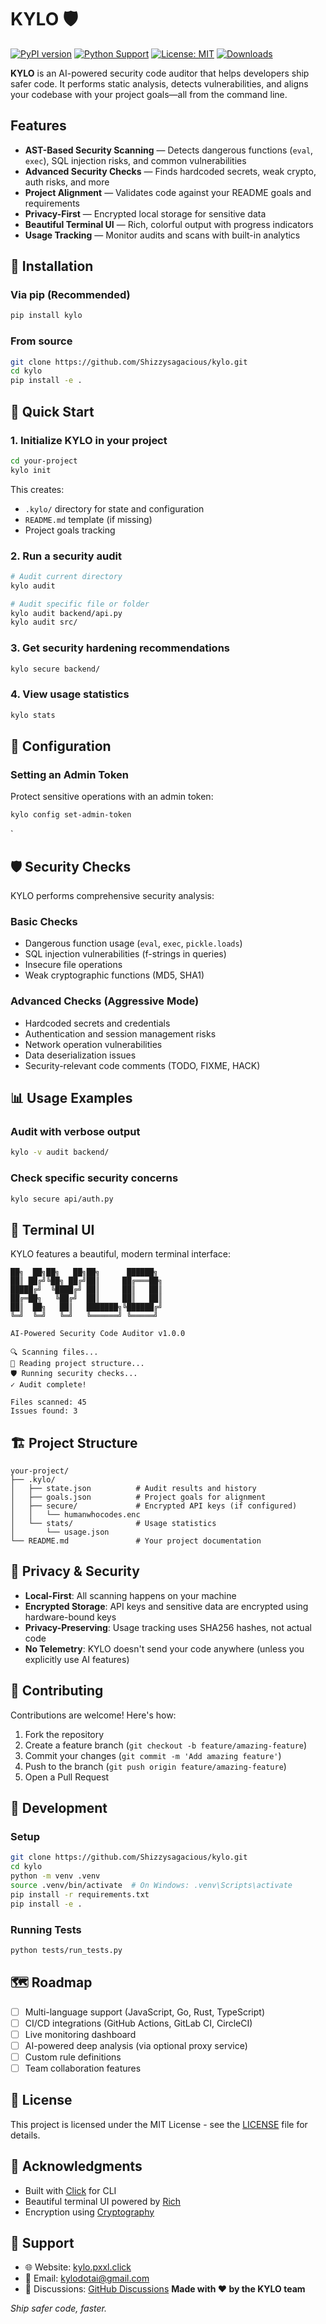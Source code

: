 # KYLO 🛡️

[![PyPI version](https://badge.fury.io/py/kylo.svg)](https://badge.fury.io/py/kylo)
[![Python Support](https://img.shields.io/pypi/pyversions/kylo.svg)](https://pypi.org/project/kylo/)
[![License: MIT](https://img.shields.io/badge/License-MIT-yellow.svg)](https://opensource.org/licenses/MIT)
[![Downloads](https://pepy.tech/badge/kylo)](https://pepy.tech/project/kylo)

**KYLO** is an AI-powered security code auditor that helps developers ship safer code. It performs static analysis, detects vulnerabilities, and aligns your codebase with your project goals—all from the command line.

## Features

-  **AST-Based Security Scanning** — Detects dangerous functions (`eval`, `exec`), SQL injection risks, and common vulnerabilities
-  **Advanced Security Checks** — Finds hardcoded secrets, weak crypto, auth risks, and more
-  **Project Alignment** — Validates code against your README goals and requirements
-  **Privacy-First** — Encrypted local storage for sensitive data
-  **Beautiful Terminal UI** — Rich, colorful output with progress indicators
-  **Usage Tracking** — Monitor audits and scans with built-in analytics


## 🚀 Installation

### Via pip (Recommended)

```bash
pip install kylo
```

### From source

```bash
git clone https://github.com/Shizzysagacious/kylo.git
cd kylo
pip install -e .
```

## 📖 Quick Start

### 1. Initialize KYLO in your project

```bash
cd your-project
kylo init
```

This creates:
- `.kylo/` directory for state and configuration
- `README.md` template (if missing)
- Project goals tracking

### 2. Run a security audit

```bash
# Audit current directory
kylo audit

# Audit specific file or folder
kylo audit backend/api.py
kylo audit src/
```

### 3. Get security hardening recommendations

```bash
kylo secure backend/
```

### 4. View usage statistics

```bash
kylo stats
```

## 🔧 Configuration

### Setting an Admin Token

Protect sensitive operations with an admin token:

```bash
kylo config set-admin-token
```
`

## 🛡️ Security Checks

KYLO performs comprehensive security analysis:

### Basic Checks
- Dangerous function usage (`eval`, `exec`, `pickle.loads`)
- SQL injection vulnerabilities (f-strings in queries)
- Insecure file operations
- Weak cryptographic functions (MD5, SHA1)

### Advanced Checks (Aggressive Mode)
- Hardcoded secrets and credentials
- Authentication and session management risks
- Network operation vulnerabilities
- Data deserialization issues
- Security-relevant code comments (TODO, FIXME, HACK)

## 📊 Usage Examples

### Audit with verbose output

```bash
kylo -v audit backend/
```

### Check specific security concerns

```bash
kylo secure api/auth.py
```


## 🎨 Terminal UI

KYLO features a beautiful, modern terminal interface:

```
██╗  ██╗██╗   ██╗██╗      ██████╗ 
██║ ██╔╝╚██╗ ██╔╝██║     ██╔═══██╗
█████╔╝  ╚████╔╝ ██║     ██║   ██║
██╔═██╗   ╚██╔╝  ██║     ██║   ██║
██║  ██╗   ██║   ███████╗╚██████╔╝
╚═╝  ╚═╝   ╚═╝   ╚══════╝ ╚═════╝ 

AI-Powered Security Code Auditor v1.0.0

🔍 Scanning files...
📂 Reading project structure...
🛡️ Running security checks...
✓ Audit complete!

Files scanned: 45
Issues found: 3
```

## 🏗️ Project Structure

```
your-project/
├── .kylo/
│   ├── state.json          # Audit results and history
│   ├── goals.json          # Project goals for alignment
│   ├── secure/             # Encrypted API keys (if configured)
│   │   └── humanwhocodes.enc
│   └── stats/              # Usage statistics
│       └── usage.json
└── README.md               # Your project documentation
```

## 🔐 Privacy & Security

- **Local-First**: All scanning happens on your machine
- **Encrypted Storage**: API keys and sensitive data are encrypted using hardware-bound keys
- **Privacy-Preserving**: Usage tracking uses SHA256 hashes, not actual code
- **No Telemetry**: KYLO doesn't send your code anywhere (unless you explicitly use AI features)

## 🤝 Contributing

Contributions are welcome! Here's how:

1. Fork the repository
2. Create a feature branch (`git checkout -b feature/amazing-feature`)
3. Commit your changes (`git commit -m 'Add amazing feature'`)
4. Push to the branch (`git push origin feature/amazing-feature`)
5. Open a Pull Request

## 📝 Development

### Setup

```bash
git clone https://github.com/Shizzysagacious/kylo.git
cd kylo
python -m venv .venv
source .venv/bin/activate  # On Windows: .venv\Scripts\activate
pip install -r requirements.txt
pip install -e .
```

### Running Tests

```bash
python tests/run_tests.py
```

## 🗺️ Roadmap

- [ ] Multi-language support (JavaScript, Go, Rust, TypeScript)
- [ ] CI/CD integrations (GitHub Actions, GitLab CI, CircleCI)
- [ ] Live monitoring dashboard
- [ ] AI-powered deep analysis (via optional proxy service)
- [ ] Custom rule definitions
- [ ] Team collaboration features

## 📄 License

This project is licensed under the MIT License - see the [LICENSE](LICENSE) file for details.

## 🙏 Acknowledgments

- Built with [Click](https://click.palletsprojects.com/) for CLI
- Beautiful terminal UI powered by [Rich](https://rich.readthedocs.io/)
- Encryption using [Cryptography](https://cryptography.io/)

## 💬 Support

- 🌐 Website: [kylo.pxxl.click](https://kylo.pxxl.click)
- 📧 Email: kylodotai@gmail.com
- 💬 Discussions: [GitHub Discussions](https://github.com/Shizzysagacous/kylo/discussions)
**Made with ❤️ by the KYLO team**

*Ship safer code, faster.*
